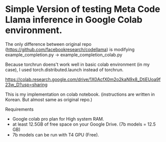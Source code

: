 # Simple Version of testing Meta Code Llama inference in Google Colab environment.

The only difference between original repo (https://github.com/facebookresearch/codellama) is
modifying example_completion.py -> example_completion_colab.py

Because torchrun doens't work well in basic colab environment (in my case),
I used torch.distributed.launch instead of torchrun.

https://colab.research.google.com/drive/1X0AcfX0m2o2kaN9x8_DtiEUoa9f23w_D?usp=sharing

This is my implementation on colab notebook. 
(instructions are written in Korean. But almost same as original repo.)

Requirements
- Google colab pro plan for High system RAM.
- at least 12.5GB of free space on your Google Drive. (7b models = 12.5 GB)
- 7b models can be run with T4 GPU (Free).
